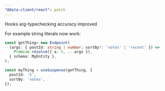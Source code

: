 ```yaml
---
"@data-client/react": patch
---
```


Hooks arg-typechecking accuracy improved

For example string literals now work:

```ts
const getThing= new Endpoint(
  (args: { postId: string | number; sortBy?: 'votes' | 'recent' }) =>
    Promise.resolve({ a: 5, ...args }),
  { schema: MyEntity },
);

const myThing = useSuspense(getThing, {
  postId: '5',
  sortBy: 'votes',
});
```